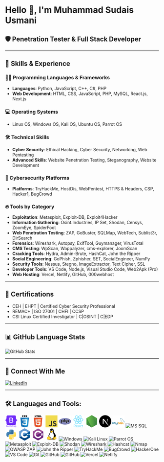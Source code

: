 # Hello 👋, I'm Muhammad Sudais Usmani

## 🛡️ Penetration Tester & Full Stack Developer

---

## 🚀 Skills & Experience

### 👨‍💻 Programming Languages & Frameworks
- **Languages**: Python, JavaScript, C++, C#, PHP
- **Web Development**: HTML, CSS, JavaScript, PHP, MySQL, React.js, Next.js

### 💻 Operating Systems
- Linux OS, Windows OS, Kali OS, Ubuntu OS, Parrot OS

### 🛠️ Technical Skills
- **Cyber Security**: Ethical Hacking, Cyber Security, Networking, Web Pentesting
- **Advanced Skills**: Website Penetration Testing, Steganography, Website Development

### 🔎 Cybersecurity Platforms
- **Platforms**: TryHackMe, HostDis, WebPentest, HTTPS & Headers, CSP, Hacker1, BugCrowd

### 🔥 Tools by Category
- **Exploitation**: Metasploit, Exploit-DB, Exploit4Hacker
- **Information Gathering**: Osint.Industries, IP Set, Shodan, Censys, ZoomEye, SpiderFoot
- **Web Penetration Testing**: ZAP, GoBuster, SQLMap, WebTech, Sublist3r, DirSearch
- **Forensics**: Wireshark, Autopsy, ExifTool, Guymanager, VirusTotal
- **CMS Testing**: WpScan, Wappalyzer, cms-explorer, JoomScan
- **Cracking Tools**: Hydra, Admin-Brute, HashCat, John the Ripper
- **Social Engineering**: GoPhish, Zphisher, SET, SocialEngineer, NumPy
- **Security Tools**: Nessus, Stegno, ImageExtractor, Text Cipher, SSL
- **Developer Tools**: VS Code, Node.js, Visual Studio Code, Web2Apk (Pro)
- **Web Hosting**: Vercel, Netlify, GitHub, 000webhost

---

## 📜 Certifications
- CEH | EHPT | Certified Cyber Security Professional
- REMAC+ | ISO 27001 | CHFI | CCSP
- CSI Linux Certified Investigator | C|OSINT | C|EDP

---

## 📊 GitHub Language Stats
![GitHub Stats](https://github-readme-stats.vercel.app/api/top-langs/?username=Dit-Developers&layout=compact&theme=radical)

---

## 🔗 Connect With Me

<a href="https://linkedin.com/in/muhammad-sudais-usmani-950889311"><img src="https://raw.githubusercontent.com/rahuldkjain/github-profile-readme-generator/master/src/images/icons/Social/linked-in-alt.svg" alt="LinkedIn" width="40" height="40"/></a>

---

## 🛠 Languages and Tools:
<p align="left">
  <!-- Web Development -->
  <img src="https://raw.githubusercontent.com/devicons/devicon/master/icons/bootstrap/bootstrap-plain-wordmark.svg" alt="Bootstrap" width="40" height="40"/>
  <img src="https://raw.githubusercontent.com/devicons/devicon/master/icons/css3/css3-original-wordmark.svg" alt="CSS3" width="40" height="40"/>
  <img src="https://raw.githubusercontent.com/devicons/devicon/master/icons/html5/html5-original-wordmark.svg" alt="HTML5" width="40" height="40"/>
  <img src="https://raw.githubusercontent.com/devicons/devicon/master/icons/javascript/javascript-original.svg" alt="JavaScript" width="40" height="40"/>
  <img src="https://raw.githubusercontent.com/devicons/devicon/master/icons/php/php-original.svg" alt="PHP" width="40" height="40"/>
  <img src="https://raw.githubusercontent.com/devicons/devicon/master/icons/react/react-original-wordmark.svg" alt="React" width="40" height="40"/>
  <img src="https://raw.githubusercontent.com/devicons/devicon/master/icons/nodejs/nodejs-original.svg" alt="Node.js" width="40" height="40"/>
  <img src="https://raw.githubusercontent.com/devicons/devicon/master/icons/nextjs/nextjs-original.svg" alt="Next.js" width="40" height="40"/>
  <img src="https://raw.githubusercontent.com/devicons/devicon/master/icons/mysql/mysql-original-wordmark.svg" alt="MySQL" width="40" height="40"/>
  <img src="https://www.svgrepo.com/show/303229/microsoft-sql-server-logo.svg" alt="MS SQL" width="40" height="40"/>
  
  <!-- Programming Languages -->
  <img src="https://raw.githubusercontent.com/devicons/devicon/master/icons/python/python-original.svg" alt="Python" width="40" height="40"/>
  <img src="https://raw.githubusercontent.com/devicons/devicon/master/icons/cplusplus/cplusplus-original.svg" alt="C++" width="40" height="40"/>
  <img src="https://raw.githubusercontent.com/devicons/devicon/master/icons/csharp/csharp-original.svg" alt="C#" width="40" height="40"/>

  <!-- Operating Systems -->
  <img src="https://raw.githubusercontent.com/devicons/devicon/master/icons/linux/linux-original.svg" alt="Linux" width="40" height="40"/>
  <img src="https://cdn.jsdelivr.net/gh/devicons/devicon@latest/icons/windows11/windows11-original.svg" alt="Windows" width="40" height="40"/>
  <img src="https://upload.wikimedia.org/wikipedia/commons/2/2b/Kali-dragon-icon.svg" alt="Kali Linux" width="40" height="40"/>
  <img src="https://img.icons8.com/?size=512&id=sA3Bx9WPvcNg&format=png" alt="Parrot OS" width="40" height="40"/>

  <!-- Cybersecurity & Pentesting Tools -->
  <img src="https://www.kali.org/tools/metasploit-framework/images/metasploit-framework-logo.svg" alt="Metasploit" width="40" height="40"/>
  <img src="https://www.kali.org/tools/exploitdb/images/exploitdb-logo.svg" alt="Exploit-DB" height="40"/>
  <img src="https://static.shodan.io/shodan-ds/img/logo.png" alt="Shodan" width="140" height="40"/>
  <img src="https://www.kali.org/tools/wireshark/images/wireshark-logo.svg" alt="Wireshark" width="40" height="40"/>
  <img src="https://www.kali.org/tools/hashcat/images/hashcat-logo.svg" alt="Hashcat" width="40" height="40"/>
  <img src="https://cdn.brandfetch.io/idHnSFcYKj/w/400/h/400/theme/dark/icon.png?c=1dxbfHSJFAPEGdCLU4o5B" alt="Nmap" width="40" height="40"/>
  <img src="https://www.kali.org/tools/zaproxy/images/zaproxy-logo.svg" alt="OWASP ZAP" width="40" height="40"/>
  <img src="https://www.kali.org/tools/john/images/john-logo.svg" alt="John the Ripper" width="40" height="40"/>

  <!-- Cybersecurity Platforms -->
  <img src="https://assets.streamlinehq.com/image/private/w_300,h_300,ar_1/f_auto/v1/icons/logos/tryhackme-vpbxyth62mbot3imfcpb08.png/tryhackme-anodupj9mqt3ekhc90qmo9.png" alt="TryHackMe" width="40" height="40"/>
  <img src="https://www.bugcrowd.com/wp-content/uploads/2023/08/Bugcrowd-Logo-Wordmark-5.svg" alt="BugCrowd" width="140" height="40"/>
  <img src="https://www.hackerone.com/themes/hacker_one/images/branding/hackerone_logo_white.png" alt="HackerOne" width="140" height="40"/>

  <!-- Developer & Hosting Tools -->
  <img src="https://www.kali.org/tools/code-oss/images/code-oss-logo.svg" alt="VS Code" width="40" height="40"/>
  <img src="https://www.kali.org/tools/git/images/git-logo.svg" alt="Git" width="40" height="40"/>
  <img src="https://www.kali.org/tools/git/images/git-logo.svg" alt="GitHub" width="40" height="40"/>
  <img src="https://www.svgrepo.com/show/217753/github.svg" alt="GitHub" width="40" height="40"/>
  <img src="https://www.svgrepo.com/show/354512/vercel.svg" alt="Vercel" width="140" height="40"/>
  <img src="https://upload.wikimedia.org/wikipedia/commons/b/b8/Netlify_logo.svg" alt="Netlify" width="140" height="40"/>
</p>

